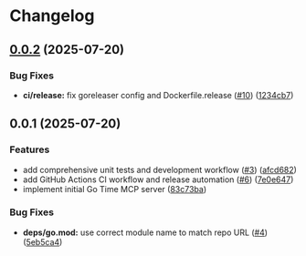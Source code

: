 # Changelog

## [0.0.2](https://github.com/jimeh/go-mcp-time/compare/v0.0.1...v0.0.2) (2025-07-20)


### Bug Fixes

* **ci/release:** fix goreleaser config and Dockerfile.release ([#10](https://github.com/jimeh/go-mcp-time/issues/10)) ([1234cb7](https://github.com/jimeh/go-mcp-time/commit/1234cb7b9c3b5658149f1c6f92204bc6d9435e39))

## 0.0.1 (2025-07-20)


### Features

* add comprehensive unit tests and development workflow ([#3](https://github.com/jimeh/go-mcp-time/issues/3)) ([afcd682](https://github.com/jimeh/go-mcp-time/commit/afcd682755f60b47d723f4033c1dd1df2a58b8c0))
* add GitHub Actions CI workflow and release automation ([#6](https://github.com/jimeh/go-mcp-time/issues/6)) ([7e0e647](https://github.com/jimeh/go-mcp-time/commit/7e0e647a5c0572f526b433d77b2a5651b430523a))
* implement initial Go Time MCP server ([83c73ba](https://github.com/jimeh/go-mcp-time/commit/83c73bae8921c29be2a8ee60108b544e371272ae))


### Bug Fixes

* **deps/go.mod:** use correct module name to match repo URL ([#4](https://github.com/jimeh/go-mcp-time/issues/4)) ([5eb5ca4](https://github.com/jimeh/go-mcp-time/commit/5eb5ca4b63281641d542cbfb6cc0d6d9681dd6e7))
